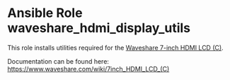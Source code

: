 # Ansible Role waveshare_hdmi_display_utils

This role installs utilities required for the [Waveshare 7-inch HDMI LCD (C)](https://www.waveshare.com/7inch-hdmi-lcd-c.htm).

Documentation can be found here: https://www.waveshare.com/wiki/7inch_HDMI_LCD_(C)
